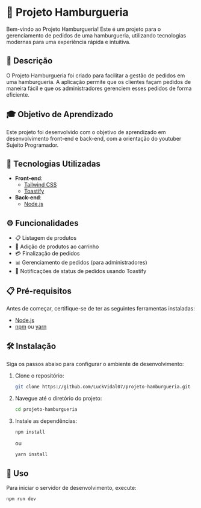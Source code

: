 # 🍔 Projeto Hamburgueria

Bem-vindo ao Projeto Hamburgueria! Este é um projeto para o gerenciamento de pedidos de uma hamburgueria, utilizando tecnologias modernas para uma experiência rápida e intuitiva.

## 📖 Descrição

O Projeto Hamburgueria foi criado para facilitar a gestão de pedidos em uma hamburgueria. A aplicação permite que os clientes façam pedidos de maneira fácil e que os administradores gerenciem esses pedidos de forma eficiente.

## 🎓 Objetivo de Aprendizado

Este projeto foi desenvolvido com o objetivo de aprendizado em desenvolvimento front-end e back-end, com a orientação do youtuber Sujeito Programador.

## 🚀 Tecnologias Utilizadas

- **Front-end**:
  - [Tailwind CSS](https://tailwindcss.com/)
  - [Toastify](https://apvarun.github.io/toastify-js/)
- **Back-end**:
  - [Node.js](https://nodejs.org/)

## ⚙️ Funcionalidades

- 📋 Listagem de produtos
- 🛒 Adição de produtos ao carrinho
- 💳 Finalização de pedidos
- 📊 Gerenciamento de pedidos (para administradores)
- 🔔 Notificações de status de pedidos usando Toastify

## 📋 Pré-requisitos

Antes de começar, certifique-se de ter as seguintes ferramentas instaladas:

- [Node.js](https://nodejs.org/en/)
- [npm](https://www.npmjs.com/) ou [yarn](https://yarnpkg.com/)

## 🛠️ Instalação

Siga os passos abaixo para configurar o ambiente de desenvolvimento:

1. Clone o repositório:

    ```bash
    git clone https://github.com/LuckVidal07/projeto-hamburgueria.git
    ```

2. Navegue até o diretório do projeto:

    ```bash
    cd projeto-hamburgueria
    ```

3. Instale as dependências:

    ```bash
    npm install
    ```

    ou

    ```bash
    yarn install
    ```

## 🚀 Uso

Para iniciar o servidor de desenvolvimento, execute:

```bash
npm run dev
